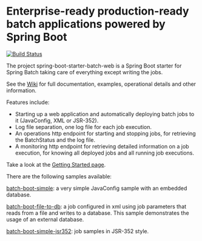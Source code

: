 Enterprise-ready production-ready batch applications powered by Spring Boot
=============================
[![Build Status](https://travis-ci.org/codecentric/spring-boot-starter-batch-web.png?branch=master)](https://travis-ci.org/codecentric/spring-boot-starter-batch-web)


The project spring-boot-starter-batch-web is a Spring Boot starter for Spring Batch taking care of everything except writing the jobs. 

See the [Wiki](https://github.com/codecentric/spring-boot-starter-batch-web/wiki/) for full documentation, examples, operational details and other information.

Features include:

* Starting up a web application and automatically deploying batch jobs to it (JavaConfig, XML or JSR-352).
* Log file separation, one log file for each job execution.
* An operations http endpoint for starting and stopping jobs, for retrieving the BatchStatus and the log file.
* A monitoring http endpoint for retrieving detailed information on a job execution, for knowing all deployed jobs and all running job executions.

Take a look at the [Getting Started page](https://github.com/codecentric/spring-boot-starter-batch-web/wiki/Getting-Started). 

There are the following samples available:

[batch-boot-simple](https://github.com/codecentric/spring-samples/tree/master/batch-boot-simple): a very simple JavaConfig sample with an embedded database.

[batch-boot-file-to-db](https://github.com/codecentric/spring-samples/tree/master/batch-boot-file-to-db): a job configured in xml using job parameters that reads from a file and writes to a database. This sample demonstrates the usage of an external database.

[batch-boot-simple-jsr352](https://github.com/codecentric/spring-samples/tree/master/batch-boot-simple-jsr352): job samples in JSR-352 style.
